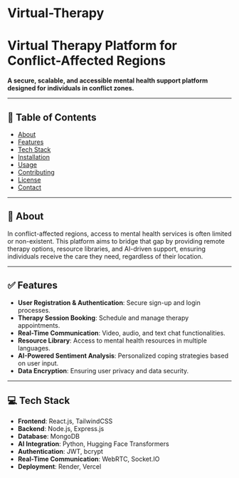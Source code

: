 # Virtual-Therapy
# Virtual Therapy Platform for Conflict-Affected Regions

**A secure, scalable, and accessible mental health support platform designed for individuals in conflict zones.**

---

## 📌 Table of Contents
- [About](#about)
- [Features](#features)
- [Tech Stack](#tech-stack)
- [Installation](#installation)
- [Usage](#usage)
- [Contributing](#contributing)
- [License](#license)
- [Contact](#contact)

---

## 🧠 About

In conflict-affected regions, access to mental health services is often limited or non-existent. This platform aims to bridge that gap by providing remote therapy options, resource libraries, and AI-driven support, ensuring individuals receive the care they need, regardless of their location.

---

## ✅ Features

- **User Registration & Authentication**: Secure sign-up and login processes.
- **Therapy Session Booking**: Schedule and manage therapy appointments.
- **Real-Time Communication**: Video, audio, and text chat functionalities.
- **Resource Library**: Access to mental health resources in multiple languages.
- **AI-Powered Sentiment Analysis**: Personalized coping strategies based on user input.
- **Data Encryption**: Ensuring user privacy and data security.

---

## 💻 Tech Stack

- **Frontend**: React.js, TailwindCSS
- **Backend**: Node.js, Express.js
- **Database**: MongoDB
- **AI Integration**: Python, Hugging Face Transformers
- **Authentication**: JWT, bcrypt
- **Real-Time Communication**: WebRTC, Socket.IO
- **Deployment**: Render, Vercel
